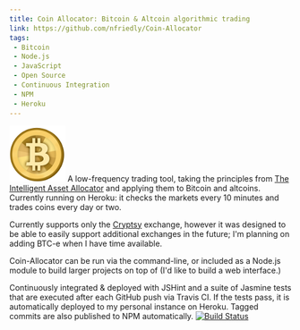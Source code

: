 ```yaml
---
title: Coin Allocator: Bitcoin & Altcoin algorithmic trading
link: https://github.com/nfriedly/Coin-Allocator
tags:
 - Bitcoin
 - Node.js
 - JavaScript
 - Open Source
 - Continuous Integration
 - NPM
 - Heroku
---
```

<img src="/img/portfolio/bitcoin.png" class="right"> A low-frequency trading tool, taking the principles from [The Intelligent Asset Allocator](http://www.amazon.com/gp/product/0071362363/ref=as_li_ss_il?ie=UTF8&camp=1789&creative=390957&creativeASIN=0071362363&linkCode=as2&tag=nfriedly-20) and applying them to Bitcoin and altcoins. Currently running on Heroku: it checks the markets every 10 minutes and trades coins every day or two.

Currently supports only the [Cryptsy](https://www.cryptsy.com/users/register?refid=154285) exchange, however it was designed to be able to easily support additional exchanges in the future; I'm planning on adding BTC-e when I have time available.

Coin-Allocator can be run via the command-line, or included as a Node.js module to build larger projects on top of (I'd like to build a web interface.)

Continuously integrated & deployed with JSHint and a suite of Jasmine tests that are executed after each GitHub push via Travis CI. If the tests pass, it is automatically deployed to my personal instance on Heroku. Tagged commits are also published to NPM automatically. [![Build Status](https://travis-ci.org/nfriedly/Coin-Allocator.png?branch=master)](https://travis-ci.org/nfriedly/Coin-Allocator)

